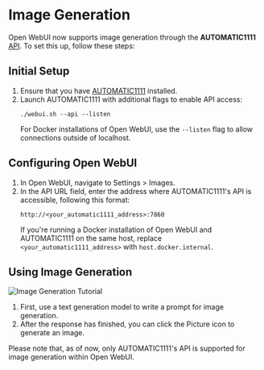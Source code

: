 # Image Generation

Open WebUI now supports image generation through the **AUTOMATIC1111** [API](https://github.com/AUTOMATIC1111/stable-diffusion-webui/wiki/API). To set this up, follow these steps:

## Initial Setup

1. Ensure that you have [AUTOMATIC1111](https://github.com/AUTOMATIC1111/stable-diffusion-webui) installed.
2. Launch AUTOMATIC1111 with additional flags to enable API access:
   ```
   ./webui.sh --api --listen
   ```
   For Docker installations of Open WebUI, use the `--listen` flag to allow connections outside of localhost.

## Configuring Open WebUI

1. In Open WebUI, navigate to Settings > Images.
2. In the API URL field, enter the address where AUTOMATIC1111's API is accessible, following this format:
   ```
   http://<your_automatic1111_address>:7860
   ```
   If you're running a Docker installation of Open WebUI and AUTOMATIC1111 on the same host, replace `<your_automatic1111_address>` with `host.docker.internal`.

## Using Image Generation

![Image Generation Tutorial](/img/tutorial_image_generation.png)

1. First, use a text generation model to write a prompt for image generation.
2. After the response has finished, you can click the Picture icon to generate an image.

Please note that, as of now, only AUTOMATIC1111's API is supported for image generation within Open WebUI.
